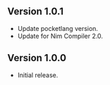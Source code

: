 Version 1.0.1
-------------
* Update pocketlang version.
* Update for Nim Compiler 2.0.

Version 1.0.0
-------------
* Initial release.
